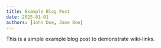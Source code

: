 ```yaml
---
title: Example Blog Post
date: 2025-01-01
authors: [John Doe, Jane Doe]
---
```


This is a simple example blog post to demonstrate wiki-links.
